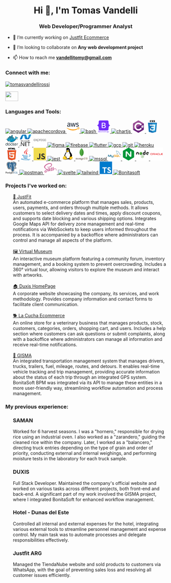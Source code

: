 <h1 align="center">Hi 👋, I'm Tomas Vandelli</h1>
<h3 align="center">Web Developer/Programmer Analyst</h3>

- 🔭 I’m currently working on [Justfit Ecommerce](https://www.justfit.uy/)

- 👯 I’m looking to collaborate on **Any web development project**

- 📫 How to reach me **vandellitomy@gmail.com**

<h3 align="left">Connect with me:</h3>
<p align="left">
<a href="https://linkedin.com/in/tomasvandellirossi" target="blank"><img align="center" src="https://raw.githubusercontent.com/rahuldkjain/github-profile-readme-generator/master/src/images/icons/Social/linked-in-alt.svg" alt="tomasvandellirossi" height="30" width="40" /></a>

<a href="https://wa.link/2ld4at" target="blank"><img align="center" src="https://raw.githubusercontent.com/rahuldkjain/github-profile-readme-generator/master/src/images/icons/Social/whatsapp.svg" height="30" width="40" /></a>


</p>

<h3 align="left">Languages and Tools:</h3>
<p align="left"> <a href="https://angular.io" target="_blank" rel="noreferrer"> <img src="https://angular.io/assets/images/logos/angular/angular.svg" alt="angular" width="40" height="40"/> </a> <a href="https://cordova.apache.org/" target="_blank" rel="noreferrer"> <img src="https://www.vectorlogo.zone/logos/apache_cordova/apache_cordova-icon.svg" alt="apachecordova" width="40" height="40"/> </a> <a href="https://aws.amazon.com" target="_blank" rel="noreferrer"> <img src="https://raw.githubusercontent.com/devicons/devicon/master/icons/amazonwebservices/amazonwebservices-original-wordmark.svg" alt="aws" width="40" height="40"/> </a> <a href="https://www.gnu.org/software/bash/" target="_blank" rel="noreferrer"> <img src="https://www.vectorlogo.zone/logos/gnu_bash/gnu_bash-icon.svg" alt="bash" width="40" height="40"/> </a> <a href="https://getbootstrap.com" target="_blank" rel="noreferrer"> <img src="https://raw.githubusercontent.com/devicons/devicon/master/icons/bootstrap/bootstrap-plain-wordmark.svg" alt="bootstrap" width="40" height="40"/> </a> <a href="https://www.chartjs.org" target="_blank" rel="noreferrer"> <img src="https://www.chartjs.org/media/logo-title.svg" alt="chartjs" width="40" height="40"/> </a> <a href="https://www.w3schools.com/cs/" target="_blank" rel="noreferrer"> <img src="https://raw.githubusercontent.com/devicons/devicon/master/icons/csharp/csharp-original.svg" alt="csharp" width="40" height="40"/> </a> <a href="https://www.w3schools.com/css/" target="_blank" rel="noreferrer"> <img src="https://raw.githubusercontent.com/devicons/devicon/master/icons/css3/css3-original-wordmark.svg" alt="css3" width="40" height="40"/> </a> <a href="https://www.docker.com/" target="_blank" rel="noreferrer"> <img src="https://raw.githubusercontent.com/devicons/devicon/master/icons/docker/docker-original-wordmark.svg" alt="docker" width="40" height="40"/> </a> <a href="https://dotnet.microsoft.com/" target="_blank" rel="noreferrer"> <img src="https://raw.githubusercontent.com/devicons/devicon/master/icons/dot-net/dot-net-original-wordmark.svg" alt="dotnet" width="40" height="40"/> </a> <a href="https://expressjs.com" target="_blank" rel="noreferrer"> <img src="https://raw.githubusercontent.com/devicons/devicon/master/icons/express/express-original-wordmark.svg" alt="express" width="40" height="40"/> </a> <a href="https://www.figma.com/" target="_blank" rel="noreferrer"> <img src="https://www.vectorlogo.zone/logos/figma/figma-icon.svg" alt="figma" width="40" height="40"/> </a> <a href="https://firebase.google.com/" target="_blank" rel="noreferrer"> <img src="https://www.vectorlogo.zone/logos/firebase/firebase-icon.svg" alt="firebase" width="40" height="40"/> </a> <a href="https://flutter.dev" target="_blank" rel="noreferrer"> <img src="https://www.vectorlogo.zone/logos/flutterio/flutterio-icon.svg" alt="flutter" width="40" height="40"/> </a> <a href="https://cloud.google.com" target="_blank" rel="noreferrer"> <img src="https://www.vectorlogo.zone/logos/google_cloud/google_cloud-icon.svg" alt="gcp" width="40" height="40"/> </a> <a href="https://git-scm.com/" target="_blank" rel="noreferrer"> <img src="https://www.vectorlogo.zone/logos/git-scm/git-scm-icon.svg" alt="git" width="40" height="40"/> </a> <a href="https://heroku.com" target="_blank" rel="noreferrer"> <img src="https://www.vectorlogo.zone/logos/heroku/heroku-icon.svg" alt="heroku" width="40" height="40"/> </a> <a href="https://www.w3.org/html/" target="_blank" rel="noreferrer"> <img src="https://raw.githubusercontent.com/devicons/devicon/master/icons/html5/html5-original-wordmark.svg" alt="html5" width="40" height="40"/> </a> <a href="https://www.java.com" target="_blank" rel="noreferrer"> <img src="https://raw.githubusercontent.com/devicons/devicon/master/icons/java/java-original.svg" alt="java" width="40" height="40"/> </a> <a href="https://developer.mozilla.org/en-US/docs/Web/JavaScript" target="_blank" rel="noreferrer"> <img src="https://raw.githubusercontent.com/devicons/devicon/master/icons/javascript/javascript-original.svg" alt="javascript" width="40" height="40"/> </a> <a href="https://jestjs.io" target="_blank" rel="noreferrer"> <img src="https://www.vectorlogo.zone/logos/jestjsio/jestjsio-icon.svg" alt="jest" width="40" height="40"/> </a> <a href="https://www.linux.org/" target="_blank" rel="noreferrer"> <img src="https://raw.githubusercontent.com/devicons/devicon/master/icons/linux/linux-original.svg" alt="linux" width="40" height="40"/> </a> <a href="https://www.mongodb.com/" target="_blank" rel="noreferrer"> <img src="https://raw.githubusercontent.com/devicons/devicon/master/icons/mongodb/mongodb-original-wordmark.svg" alt="mongodb" width="40" height="40"/> </a> <a href="https://www.microsoft.com/en-us/sql-server" target="_blank" rel="noreferrer"> <img src="https://www.svgrepo.com/show/303229/microsoft-sql-server-logo.svg" alt="mssql" width="40" height="40"/> </a> <a href="https://www.mysql.com/" target="_blank" rel="noreferrer"> <img src="https://raw.githubusercontent.com/devicons/devicon/master/icons/mysql/mysql-original-wordmark.svg" alt="mysql" width="40" height="40"/> </a> <a href="https://www.nginx.com" target="_blank" rel="noreferrer"> <img src="https://raw.githubusercontent.com/devicons/devicon/master/icons/nginx/nginx-original.svg" alt="nginx" width="40" height="40"/> </a> <a href="https://nodejs.org" target="_blank" rel="noreferrer"> <img src="https://raw.githubusercontent.com/devicons/devicon/master/icons/nodejs/nodejs-original-wordmark.svg" alt="nodejs" width="40" height="40"/> </a> <a href="https://www.oracle.com/" target="_blank" rel="noreferrer"> <img src="https://raw.githubusercontent.com/devicons/devicon/master/icons/oracle/oracle-original.svg" alt="oracle" width="40" height="40"/> </a> <a href="https://www.postgresql.org" target="_blank" rel="noreferrer"> <img src="https://raw.githubusercontent.com/devicons/devicon/master/icons/postgresql/postgresql-original-wordmark.svg" alt="postgresql" width="40" height="40"/> </a> <a href="https://postman.com" target="_blank" rel="noreferrer"> <img src="https://www.vectorlogo.zone/logos/getpostman/getpostman-icon.svg" alt="postman" width="40" height="40"/> </a> <a href="https://sass-lang.com" target="_blank" rel="noreferrer"> <img src="https://raw.githubusercontent.com/devicons/devicon/master/icons/sass/sass-original.svg" alt="sass" width="40" height="40"/> </a> <a href="https://svelte.dev" target="_blank" rel="noreferrer"> <img src="https://upload.wikimedia.org/wikipedia/commons/1/1b/Svelte_Logo.svg" alt="svelte" width="40" height="40"/> </a> <a href="https://tailwindcss.com/" target="_blank" rel="noreferrer"> <img src="https://www.vectorlogo.zone/logos/tailwindcss/tailwindcss-icon.svg" alt="tailwind" width="40" height="40"/> </a> <a href="https://www.typescriptlang.org/" target="_blank" rel="noreferrer"> <img src="https://raw.githubusercontent.com/devicons/devicon/master/icons/typescript/typescript-original.svg" alt="typescript" width="40" height="40"/> </a>
</a> <a href="https://www.bonitasoft.com/" target="_blank" rel="noreferrer">
  <img src="https://cdn3.bonitasoft.com/sites/default/files/Bonitasoft_Logo_Bulle.svg" alt="Bonitasoft" width="40" height="40"/>
</a>

</p>


<h3 align="left">Projects I've worked on:</h3>

<ol style="list-style-type: none;">
 <li>
<a href="https://www.justfit.uy/">🍫️️ JustFit</a>
    <span style="display:block">An automated e-commerce platform that manages sales, products, users, payments, and orders through multiple methods. It allows customers to select delivery dates and times, apply discount coupons, and supports date blocking and various shipping options. Integrates Google Maps API for delivery zone management and real-time notifications via WebSockets to keep users informed throughout the process. It is accompanied by a backoffice where administrators can control and manage all aspects of the platform.</span>
  </li>
  <br>
  
  <li>
  <a href="https://mdelhombre.web.app/inicio">🖼️️ Virtual Museum</a>
    <span style="display:block">An interactive museum platform featuring a community forum, inventory management, and a booking system to prevent overcrowding. Includes a 360° virtual tour, allowing visitors to explore the museum and interact with artworks.</span>
  </li><br>

  <li>
    <a href="https://duxis.tech/">🏠️️ Duxis HomePage</a>
    <span style="display:block">A corporate website showcasing the company, its services, and work methodology. Provides company information and contact forms to facilitate client communication.</span>
  </li>
  <br>
  
  <li>
    <a href="https://lacucha.com.uy/home">🐕️️ La Cucha Ecommerce</a>
      <span style="display:block">An online store for a veterinary business that manages products, stock, customers, categories, orders, shopping cart, and users. Includes a help section where customers can ask questions or submit complaints, along with a backoffice where administrators can manage all information and receive real-time notifications.</span>
  </li><br>
  
  <li>
    <a href="">🚛 GISMA</a>
      <span style="display:block">An integrated transportation management system that manages drivers, trucks, trailers, fuel, mileage, routes, and detours. It enables real-time vehicle tracking and trip management, providing accurate information about the status of each trip through an integrated GPS system.<br> BonitaSoft BPM was integrated via its API to manage these entities in a more user-friendly way, streamlining workflow automation and process management.</span>
  </li>
</ol>


<h3 align="left">My previous experience:</h3>

<ol style="list-style-type: none;">
 <li>
    <h3>SAMAN</h3>
    <span style="display:block">Worked for 6 harvest seasons. I was a "hornero," responsible for drying rice using an industrial oven. I also worked as a "zarandero," guiding the cleaned rice within the company. Later, I worked as a "balancero," directing truck entries depending on the type of grain and order of priority, conducting external and internal weighings, and performing moisture tests in the laboratory for each truck sample.</span>
  </li>
  <li>
    <h3>DUXIS</h3>
    <span style="display:block">Full Stack Developer. Maintained the company's official website and worked on various tasks across different projects, both front-end and back-end. A significant part of my work involved the GISMA project, where I integrated BonitaSoft for enhanced workflow management.</span>
  </li>
  <li>
    <h3>Hotel - Dunas del Este</h3>
    <span style="display:block">Controlled all internal and external expenses for the hotel, integrating various external tools to streamline personnel management and expense control. My main task was to automate processes and delegate responsibilities effectively.</span>
  <li>
    <h3>Justfit ARG</h3>
    <span style="display:block">Managed the TiendaNube website and sold products to customers via WhatsApp, with the goal of preventing sales loss and resolving all customer issues efficiently.</span>
  </li>
</ol>
